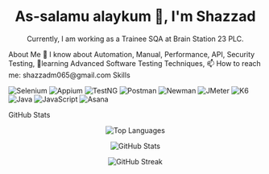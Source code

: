 <h1 align="center">As-salamu alaykum 👋, I'm Shazzad</h1>
<p align="center">
  Currently, I am working as a Trainee SQA at Brain Station 23 PLC.
</p>
About Me
🔭 I know about Automation, Manual, Performance, API, Security Testing,
🌱learning Advanced Software Testing Techniques,
📫 How to reach me: shazzadm065@gmail.com
Skills
<p align="left">
  <img src="https://img.shields.io/badge/Selenium-43B02A?style=for-the-badge&logo=selenium&logoColor=white" alt="Selenium" />
  <img src="https://img.shields.io/badge/Appium-41BDF5?style=for-the-badge&logo=appium&logoColor=white" alt="Appium" />
  <img src="https://img.shields.io/badge/TestNG-9D0F5C?style=for-the-badge&logo=testng&logoColor=white" alt="TestNG" />
  <img src="https://img.shields.io/badge/Postman-FF6C37?style=for-the-badge&logo=postman&logoColor=white" alt="Postman" />
  <img src="https://img.shields.io/badge/Newman-00BFFF?style=for-the-badge&logo=newman&logoColor=white" alt="Newman" />
  <img src="https://img.shields.io/badge/JMeter-D22128?style=for-the-badge&logo=apache-jmeter&logoColor=white" alt="JMeter" />
  <img src="https://img.shields.io/badge/K6-7D64FF?style=for-the-badge&logo=k6&logoColor=white" alt="K6" />
  <img src="https://img.shields.io/badge/Java-007396?style=for-the-badge&logo=java&logoColor=white" alt="Java" />
  <img src="https://img.shields.io/badge/JavaScript-F7DF1E?style=for-the-badge&logo=javascript&logoColor=black" alt="JavaScript" />
  <img src="https://img.shields.io/badge/Asana-F06A6A?style=for-the-badge&logo=asana&logoColor=white" alt="Asana" />
</p>
GitHub Stats
<p align="center">
  <img src="https://github-readme-stats.vercel.app/api/top-langs?username=shazzad01&show_icons=true&locale=en&layout=compact" alt="Top Languages" />
</p>
<p align="center">
  <img src="https://github-readme-stats.vercel.app/api?username=shazzad01&show_icons=true&locale=en" alt="GitHub Stats" />
</p>
<p align="center">
  <img src="https://github-readme-streak-stats.herokuapp.com/?user=shazzad01&" alt="GitHub Streak" />
</p>
